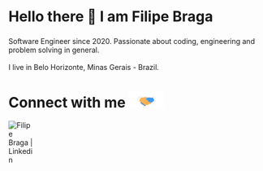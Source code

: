 <h1 align="left">Hello there 👋   I am Filipe Braga</h1>

###

<p align="left">Software Engineer since 2020. Passionate about coding, engineering and problem solving in general.<br><br>I live in Belo Horizonte, Minas Gerais - Brazil.</p>

###

<p align="left"></p>

###

# Connect with me <img src="https://github.com/SatYu26/SatYu26/blob/master/Assets/Handshake.gif" height="32px">

<a href="https://www.linkedin.com/in/filipe-braga-437617230/">
<img align="left" alt="Filipe Braga | Linkedin" width="50px" src="https://camo.githubusercontent.com/c8a9c5b414cd812ad6a97a46c29af67239ddaeae08c41724ff7d945fb4c047e5/68747470733a2f2f6564656e742e6769746875622e696f2f537570657254696e7949636f6e732f696d616765732f7376672f6c696e6b6564696e2e737667" />
</a>

